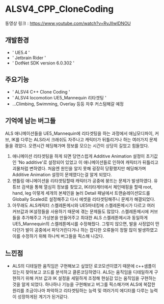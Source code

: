 # ALSV4_CPP_CloneCoding
동영상 링크 : https://www.youtube.com/watch?v=RvJIIwIDNOU

## 개발환경
- ' UE5.4 '
- ' Jetbrain Rider '
- ' DotNet SDK version 6.0.302 '

## 주요기능
- ' ALSV4 C++ Clone Coding '
- ' ALSV4 locomotion UE5_Mannequin 리타겟팅 '
- ...Climbing, Swimming, Overlay 등등 차후 커스텀해갈 예정

## 기억에 남는 버그들

ALS 애니메이션들을 UE5_Mannequin에 리타겟팅을 하는 과정에서 애님모디파이, 커브, IK를 다루는 ALS라서 크래쉬도 자주나고 캐릭터가 뒤틀리거나 하는 여러가지 문제들을 겪었다. 오랜시간 헤딩해가며 정보를 모으는 시간이 상당히 길었고 힘들었다.

1. 애니메이션 리타겟팅을 하게 되면 당연스럽게 Additive Animation 설정이 초기값인 'No additive'로 설정되어 있었고 이 애니메이션들로 인하여 캐릭터가 뒤틀리고 괴물처럼 변하였다.
   처음엔 원인을 알지 못해 굉장히 당황했지만 헤딩해가며 Additive Animation 설정이 문제였다는걸 알게 되었다.
2. 맨틀링 애니메이션을 리타겟팅할때 캐릭터가 공중에 붕뜨는 문제가 발생하였다. 유튜브 검색을 통해 열심히 정보를 찾았고,
   IK리타게터에서 체인매핑을 할때 root, hand, leg 이렇게 세개의 본체인을 눌러 Detail 패널에서 트랜슬레이션모드를 Globally Scaled로 설정해주고 다시 에셋을 리타겟팅해주니 문제가 해결되었다.
3. 아무래도 ALS캐릭터 스켈레톤메시와 UE5마네킹에 스켈레톤메시가 다르고 여러 커브값과 IK설정들을 사용하기 때문에 겪는 문제들도 많았다. 스켈레톤메시에 커브들을 추가해주고 가상본을 만들어주고 최대한 ALS 스켈레톤메시과 동일하게 UE5_Mannequin의 스켈레톤메시를 수정해줬다.
   그렇지 않으면, 발을 사정없이 떤다던가 발이 공중에서 파닥거린다거나 하는 잡다한 오류들이 정말 많이 발생하였고 이를 수정하기 위해 하나씩 버그들을 픽스해 나갔다.

## 느낀점

- ALS의 디테일한 움직임은 구현해보고 싶었던 로코모션이였기 때문에 c++샘플이 있는지 찾아보고 코드를 분석하고 클론코딩하였다. ALS는 움직임을 디테일하게 구현하기 위해 커브 값과 IK 설정을 세밀하게 조정해 현실감 있는 움직임을 구현하는 것을 알게 되었다.
  하나하나 기능을 구현해보고 버그를 픽스해가며 ALS에 복잡한 원리를 조금이나마 파악하고 리타겟팅하는 능력 및 여러가지 에디터를 다루는 능력이 성장하게된 계기가 된거같다.
